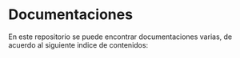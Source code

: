 # Documentaciones
En este repositorio se puede encontrar  documentaciones varias,
de acuerdo al siguiente indice de contenidos:
